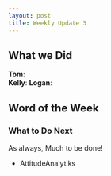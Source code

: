 ```yaml
---
layout: post
title: Weekly Update 3
---
```


## What we Did

**Tom**:  
**Kelly**: 
**Logan**:  

## Word of the Week
 

### What to Do Next


 
 As always, Much to be done!
 - AttitudeAnalytiks

